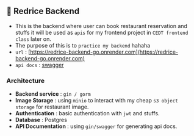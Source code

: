 ## 🥘  Redrice Backend
- This is the backend where user can book restaurant reservation and stuffs it will be used as `apis` for my frontend project in `CEDT frontend class` later on.
- The purpose of this is to `practice my backend` hahaha
- `url` : [https://redrice-backend-go.onrender.com](https://redrice-backend-go.onrender.com)
- `api docs` : [swagger](https://redrice-backend-go.onrender.com/swagger/index.html#/)

### Architecture
- **Backend service** : `gin / gorm` 
- **Image Storage** : using `minio` to interact with my cheap `s3 object storage` for restaurant image.
- **Authentication** : basic authentication with `jwt` and stuffs.
- **Database** : Postgres
- **API Documentation** : using `gin/swagger` for generating api docs.


